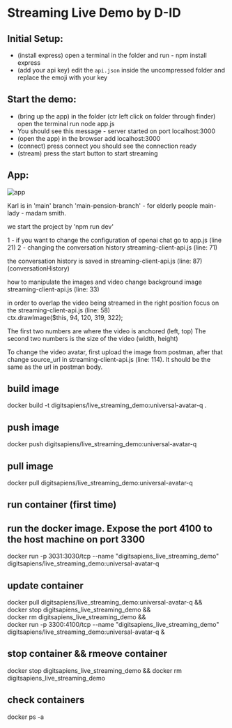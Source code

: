 # Streaming Live Demo by D-ID

## Initial Setup:
* (install express) open a terminal in the folder and run  - npm install express
* (add your api key) edit the `api.json` inside the uncompressed folder and replace the emoji with your key


## Start the demo:
* (bring up the app) in the folder (ctr left click on folder through finder) open the terminal run node app.js 
* You should see this message - server started on port localhost:3000
* (open the app) in the browser add localhost:3000
* (connect) press connect you should see the connection ready 
* (stream) press the start button to start streaming

## App:
![app](./app.png)


Karl is in 'main' branch
'main-pension-branch' - for elderly people
main-lady - madam smith. 

we start the project by 'npm run dev'


1 - if you want to change the configuration of openai chat go to app.js (line 21)
2 - changing the conversation history streaming-client-api.js (line: 71)

the conversation history is saved in streaming-client-api.js (line: 87) (conversationHistory)

how to manipulate the images and video
change background image streaming-client-api.js (line: 33)

in order to overlap the video being streamed in the right position focus on the streaming-client-api.js (line: 58)      
ctx.drawImage($this, 94, 120, 319, 322);

The first two numbers are where the video is anchored (left, top) 
The second two numbers is the size of the video (width, height)

To change the video avatar, first upload the image from postman, after that change source_url in streaming-client-api.js (line: 114). It should be the same as the url in postman body.



## build image
docker build -t digitsapiens/live_streaming_demo:universal-avatar-q .

## push image
docker push digitsapiens/live_streaming_demo:universal-avatar-q

## pull image
docker pull digitsapiens/live_streaming_demo:universal-avatar-q

## run container (first time)
## run the docker image. Expose the port 4100 to the host machine on port 3300
docker run -p 3031:3030/tcp --name "digitsapiens_live_streaming_demo" digitsapiens/live_streaming_demo:universal-avatar-q

## update container
docker pull digitsapiens/live_streaming_demo:universal-avatar-q && \
docker stop digitsapiens_live_streaming_demo && \
docker rm digitsapiens_live_streaming_demo && \
docker run -p 3300:4100/tcp --name "digitsapiens_live_streaming_demo" digitsapiens/live_streaming_demo:universal-avatar-q &

## stop container && rmeove container
docker stop digitsapiens_live_streaming_demo && docker rm digitsapiens_live_streaming_demo

## check containers
docker ps -a